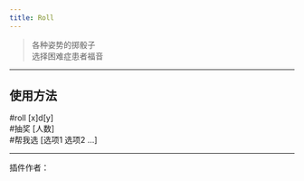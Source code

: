 ```yaml
---
title: Roll
---
```


> 各种姿势的掷骰子<br/>
> 选择困难症患者福音

---
## 使用方法
\#roll [x]d[y]<br/>
\#抽奖 [人数]<br/>
\#帮我选 [选项1 选项2 ...]

---
插件作者：